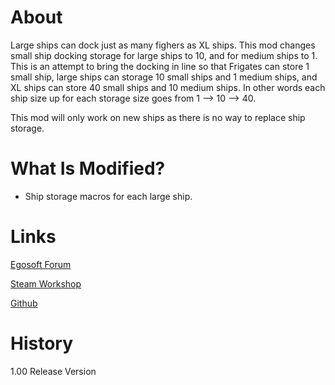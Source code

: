 # About

Large ships can dock just as many fighers as XL ships. This mod changes small ship docking storage for large ships to 10, and for medium ships to 1. This is an attempt to bring the docking in line so that Frigates can store 1 small ship, large ships can storage 10 small ships and 1 medium ships, and XL ships can store 40 small ships and 10 medium ships. In other words each ship size up for each storage size goes from 1 --> 10 --> 40.

This mod will only work on new ships as there is no way to replace ship storage.

# What Is Modified?

* Ship storage macros for each large ship.

# Links

[Egosoft Forum](https://forum.egosoft.com/viewtopic.php)

[Steam Workshop](https://steamcommunity.com/sharedfiles/filedetails/?id=)

[Github](https://github.com/rovermicrover/x4-realistic-ship-docks)

# History

1.00 Release Version